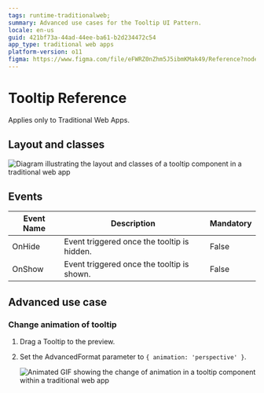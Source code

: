 ```yaml
---
tags: runtime-traditionalweb; 
summary: Advanced use cases for the Tooltip UI Pattern.
locale: en-us
guid: 421bf73a-44ad-44ee-ba61-b2d234472c54
app_type: traditional web apps
platform-version: o11
figma: https://www.figma.com/file/eFWRZ0nZhm5J5ibmKMak49/Reference?node-id=615:615
---
```


# Tooltip Reference

<div class="info" markdown="1">

Applies only to Traditional Web Apps.

</div>

## Layout and classes

![Diagram illustrating the layout and classes of a tooltip component in a traditional web app](images/tooltip-3-diag.png "Tooltip Layout Diagram")

## Events

| **Event Name** |  **Description** |  **Mandatory**  |
| ---|---|--- |  
| OnHide | Event triggered once the tooltip is hidden.  |  False  |
| OnShow | Event triggered once the tooltip is shown.  |  False  |

## Advanced use case

### Change animation of tooltip

1. Drag a Tooltip to the preview.
1. Set the AdvancedFormat parameter to `{ animation: 'perspective' }`.

    ![Animated GIF showing the change of animation in a tooltip component within a traditional web app](images/tooltip-1.gif "Change Animation of Tooltip")
